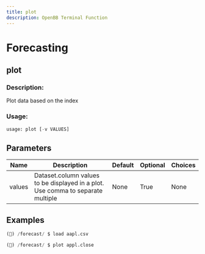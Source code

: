 ```yaml
---
title: plot
description: OpenBB Terminal Function
---
```


# Forecasting

## plot

### Description: 

Plot data based on the index

### Usage: 
```python
usage: plot [-v VALUES]
```

## Parameters

| Name | Description | Default | Optional | Choices |
| ---- | ----------- | ------- | -------- | ------- |
| values | Dataset.column values to be displayed in a plot. Use comma to separate multiple | None | True | None |


## Examples

```python
(🦋) /forecast/ $ load aapl.csv

(🦋) /forecast/ $ plot appl.close
```

